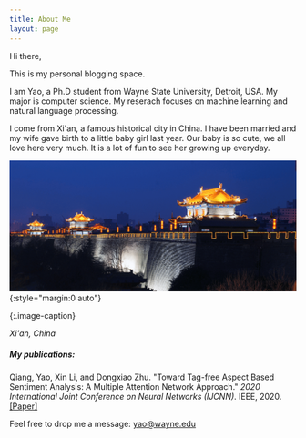 ```yaml
---
title: About Me
layout: page
---
```


Hi there,

This is my personal blogging space. 

I am Yao, a Ph.D student from Wayne State University, Detroit, USA. My major is computer science. My reserach focuses on machine learning and natural language processing. 

I come from Xi'an, a famous historical city in China. I have been married and my wife gave birth to a little baby girl last year. Our baby is so cute, we all love here very much. It is a lot of fun to see her growing up everyday. 

![picture](../assets/images/xian.png){:style="margin:0 auto"}

{:.image-caption}

*Xi'an, China*

##### My publications:

Qiang, Yao, Xin Li, and Dongxiao Zhu. "Toward Tag-free Aspect Based Sentiment Analysis: A Multiple Attention Network Approach." *2020 International Joint Conference on Neural Networks (IJCNN)*. IEEE, 2020.
[[Paper]](https://ieeexplore.ieee.org/abstract/document/9207426?casa_token=SCb9qiHypF8AAAAA:KWhKk61oLOLma2frkgGzCFRzusWyo6XaU3RxMtM3Ra6gtXK4c8ICVpXfYBC7-UgoMqHbiVUi)<br>

Feel free to drop me a message: yao@wayne.edu

